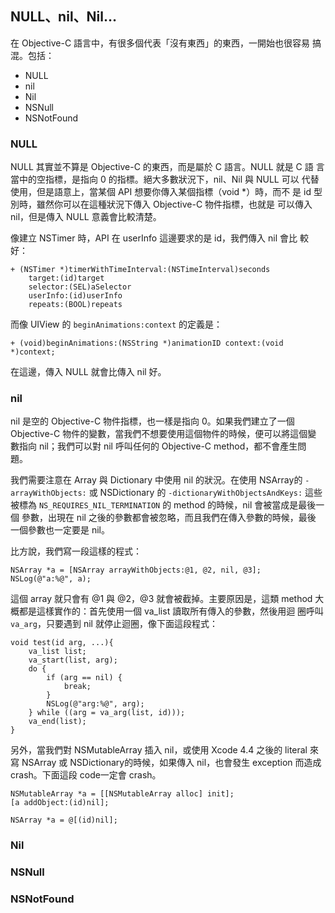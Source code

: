 NULL、nil、Nil…
---------------

在 Objective-C 語言中，有很多個代表「沒有東西」的東西，一開始也很容易
搞混。包括：

- NULL
- nil
- Nil
- NSNull
- NSNotFound

### NULL

NULL 其實並不算是 Objective-C 的東西，而是屬於 C 語言。NULL 就是 C 語
言當中的空指標，是指向 0 的指標。絕大多數狀況下，nil、Nil 與 NULL 可以
代替使用，但是語意上，當某個 API 想要你傳入某個指標（void *）時，而不
是 id 型別時，雖然你可以在這種狀況下傳入 Objective-C 物件指標，也就是
可以傳入 nil，但是傳入 NULL 意義會比較清楚。

像建立 NSTimer 時，API 在 userInfo 這邊要求的是 id，我們傳入 nil 會比
較好：

``` objc
+ (NSTimer *)timerWithTimeInterval:(NSTimeInterval)seconds
	target:(id)target
	selector:(SEL)aSelector
	userInfo:(id)userInfo
	repeats:(BOOL)repeats
```

而像 UIView 的 `beginAnimations:context` 的定義是：

``` objc
+ (void)beginAnimations:(NSString *)animationID context:(void *)context;
```

在這邊，傳入 NULL 就會比傳入 nil 好。

### nil

nil 是空的 Objective-C 物件指標，也一樣是指向 0。如果我們建立了一個
Objective-C 物件的變數，當我們不想要使用這個物件的時候，便可以將這個變
數指向 nil；我們可以對 nil 呼叫任何的 Objective-C method，都不會產生問
題。

我們需要注意在 Array 與 Dictionary 中使用 nil 的狀況。在使用 NSArray的
`-arrayWithObjects:` 或 NSDictionary 的
`-dictionaryWithObjectsAndKeys:` 這些被標為
`NS_REQUIRES_NIL_TERMINATION` 的 method 的時候，nil 會被當成是最後一個
參數，出現在 nil 之後的參數都會被忽略，而且我們在傳入參數的時候，最後
一個參數也一定要是 nil。

比方說，我們寫一段這樣的程式：

``` objc
NSArray *a = [NSArray arrayWithObjects:@1, @2, nil, @3];
NSLog(@"a:%@", a);
```

這個 array 就只會有 @1 與 @2，@3 就會被截掉。主要原因是，這類 method
大概都是這樣實作的：首先使用一個 va_list 讀取所有傳入的參數，然後用迴
圈呼叫 `va_arg`，只要遇到 nil 就停止迴圈，像下面這段程式：

``` objc
void test(id arg, ...){
	va_list list;
	va_start(list, arg);
	do {
		if (arg == nil) {
			break;
		}
		NSLog(@"arg:%@", arg);
	} while ((arg = va_arg(list, id)));
	va_end(list);
}
```

另外，當我們對 NSMutableArray 插入 nil，或使用 Xcode 4.4 之後的
literal 來寫 NSArray 或 NSDictionary的時候，如果傳入 nil，也會發生
exception 而造成 crash。下面這段 code一定會 crash。

``` objc
NSMutableArray *a = [[NSMutableArray alloc] init];
[a addObject:(id)nil];
```

``` objc
NSArray *a = @[(id)nil];
```


### Nil


### NSNull


### NSNotFound
